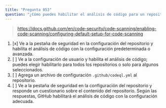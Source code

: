 ```yaml
---
title: "Pregunta 053"
question: "¿Cómo puedes habilitar el análisis de código para un repositorio?"
---
```



> https://docs.github.com/en/code-security/code-scanning/enabling-code-scanning/configuring-default-setup-for-code-scanning
1. [x] Ve a la pestaña de seguridad en la configuración del repositorio y habilita el análisis de código con la configuración predeterminada o avanzada.
1. [ ] Ve a la configuración de usuario y habilita el análisis de código; puedes elegir habilitarlo para todos los repositorios o solo para algunos seleccionados.
1. [ ] Agrega un archivo de configuración `.github/codeql.yml` al repositorio.
1. [ ] Ve a la pestaña de seguridad en la configuración del repositorio y responde un cuestionario sobre el contenido del repositorio. Según las respuestas, GitHub habilitará el análisis de código con la configuración adecuada.
